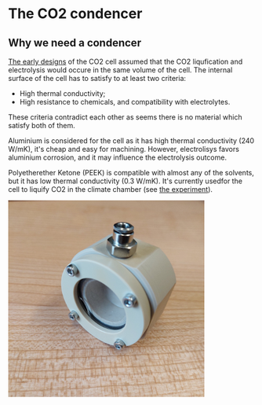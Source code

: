 # The CO2 condencer 

## Why we need a condencer
[The early designs](</journal/week 28.md>) of the CO2 cell assumed that the CO2 liqufication and electrolysis would occure in the same volume of the cell. The internal surface of the cell has to satisfy to at least two criteria:
* High thermal conductivity;
* High resistance to chemicals, and compatibility with electrolytes.

These criteria contradict each other as seems there is no material which satisfy both of them.

Aluminium is considered for the cell as it has high thermal conductivity (240 W/mK), it's cheap and easy for machining. However, electrolisys favors aluminium corrosion, and it may influence the electrolysis outcome.

Polyetherether Ketone (PEEK) is compatible with almost any of the solvents, but it has low thermal conductivity (0.3 W/mK). It's currently usedfor the cell to liquify CO2 in the climate chamber (see [the experiment](</journal/week 38.md>)).

<img alt="The photo of the cell made of PEEK at UNIBO" src="/img/20240919_143224.jpg" width=400px>

